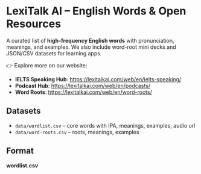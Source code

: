 # LexiTalk AI – English Words & Open Resources

A curated list of **high-frequency English words** with pronunciation, meanings, and examples.
We also include word-root mini decks and JSON/CSV datasets for learning apps.

👉 Explore more on our website:
- **IELTS Speaking Hub**: https://lexitalkai.com/web/en/ielts-speaking/
- **Podcast Hub**: https://lexitalkai.com/web/en/podcasts/
- **Word Roots**: https://lexitalkai.com/web/en/word-roots/

## Datasets
- `data/wordlist.csv` – core words with IPA, meanings, examples, audio url  
- `data/word-roots.csv` – roots, meanings, examples

## Format
**wordlist.csv**
